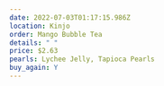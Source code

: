 ```yaml
---
date: 2022-07-03T01:17:15.986Z
location: Kinjo
order: Mango Bubble Tea
details: " "
price: $2.63
pearls: Lychee Jelly, Tapioca Pearls
buy_again: Y
---
```

